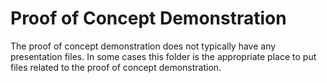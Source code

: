 # Proof of Concept Demonstration

The proof of concept demonstration does not typically have any presentation files.  In some cases this folder is the appropriate place to put files related to the proof of concept demonstration.